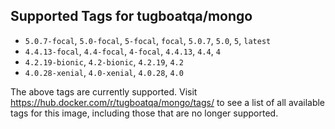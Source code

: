 ## Supported Tags for tugboatqa/mongo

* `5.0.7-focal`, `5.0-focal`, `5-focal`, `focal`, `5.0.7`, `5.0`, `5`, `latest`
* `4.4.13-focal`, `4.4-focal`, `4-focal`, `4.4.13`, `4.4`, `4`
* `4.2.19-bionic`, `4.2-bionic`, `4.2.19`, `4.2`
* `4.0.28-xenial`, `4.0-xenial`, `4.0.28`, `4.0`

The above tags are currently supported. Visit https://hub.docker.com/r/tugboatqa/mongo/tags/ to see a list of all available tags for this image, including those that are no longer supported.
